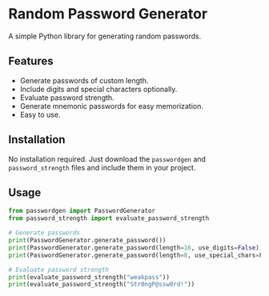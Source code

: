 # Random Password Generator

A simple Python library for generating random passwords.

## Features
- Generate passwords of custom length.
- Include digits and special characters optionally.
- Evaluate password strength.
- Generate mnemonic passwords for easy memorization.
- Easy to use.

## Installation
No installation required. Just download the `passwordgen` and `password_strength` files and include them in your project.

## Usage

```python
from passwordgen import PasswordGenerator
from password_strength import evaluate_password_strength

# Generate passwords
print(PasswordGenerator.generate_password())
print(PasswordGenerator.generate_password(length=16, use_digits=False))
print(PasswordGenerator.generate_password(length=8, use_special_chars=False))

# Evaluate password strength
print(evaluate_password_strength("weakpass"))
print(evaluate_password_strength("Str0ngP@ssw0rd!"))

